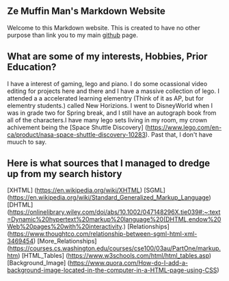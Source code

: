 ## Ze Muffin Man's Markdown Website

Welcome to this Markdown website. This is created to have no other purpose than link you to my main [github](https://iamzemuffinman.github.io/) page.

## What are some of my interests, Hobbies, Prior Education?
I have a interest of gaming, lego and piano. I do some ocassional video editing for projects here and there and I have a massive collection of lego. I attended a a accelerated learning elementry (Think of it as AP, but for elementry students.) called New Horizions. I went to DisneyWorld when I was in grade two for Spring break, and I still have an autograph book from all of the characters.I have many lego sets living in my room, my crown achivement being the [Space Shuttle Discovery] (https://www.lego.com/en-ca/product/nasa-space-shuttle-discovery-10283). Past that, I don't have muuch to say.

## Here is what sources that I managed to dredge up from my search history
[XHTML] (https://en.wikipedia.org/wiki/XHTML)
[SGML] (https://en.wikipedia.org/wiki/Standard_Generalized_Markup_Language)
[DHTML] (https://onlinelibrary.wiley.com/doi/abs/10.1002/047148296X.tie039#:~:text=Dynamic%20hypertext%20markup%20language%20(DHTML,endow%20Web%20pages%20with%20interactivity.)
[Relationships] (https://www.thoughtco.com/relationship-between-sgml-html-xml-3469454)
[More_Relationships] (https://courses.cs.washington.edu/courses/cse100/03au/PartOne/markup.htm)
[HTML_Tables] (https://www.w3schools.com/html/html_tables.asp)
[Background_Image] (https://www.quora.com/How-do-I-add-a-background-image-located-in-the-computer-in-a-HTML-page-using-CSS)


